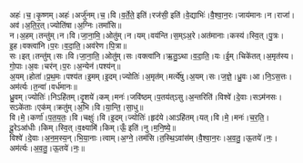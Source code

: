 

  
अहः॑।च॒।कृ॒ष्णम्।अहः॑।अर्जु॑नम्।च॒।वि।व॒र्ते॒ते॒ इति॑।रज॑सी॒ इति॑।वे॒द्याभिः॑।वै॒श्वा॒न॒रः।जाय॑मानः।न।राजा॑।अव॑।अ॒ति॒र॒त्।ज्योति॑षा।अ॒ग्निः।तमां॑सि॥  
न।अ॒हम्।तन्तु॑म्।न।वि।जा॒ना॒मि॒।ओतु॑म्।न।यम्।वय॑न्ति।स॒म्ऽअ॒रे।अत॑मानाः।कस्य॑।स्वि॒त्।पु॒त्रः।इ॒ह।वक्त्वा॑नि।प॒रः।व॒दा॒ति॒।अव॑रेण।पि॒त्रा॥  
सः।इत्।तन्तु॑म्।सः।वि।जा॒ना॒ति॒।ओतु॑म्।सः।वक्त्वा॑नि।ऋ॒तु॒ऽथा।व॒दा॒ति॒।यः।ई॒म्।चिके॑तत्।अ॒मृत॑स्य।गो॒पाः।अ॒वः।चर॑न्।प॒रः।अ॒न्येन॑।पश्य॑न्॥  
अ॒यम्।होता॑।प्र॒थ॒मः।पश्य॑त।इ॒मम्।इ॒दम्।ज्योतिः॑।अ॒मृत॑म्।मर्त्ये॑षु।अ॒यम्।सः।ज॒ज्ञे॒।ध्रु॒वः।आ।नि॒ऽस॒त्तः।अम॑र्त्यः।त॒न्वा॑।वर्ध॑मानः॥  
ध्रु॒वम्।ज्योतिः॑।निऽहि॑तम्।दृ॒शये॑।कम्।मनः॑।जवि॑ष्ठम्।प॒तय॑त्ऽसु।अ॒न्तरिति॑।विश्वे॑।दे॒वाः।सऽम॑नसः।सऽके॑ताः।एक॑म्।क्रतु॑म्।अ॒भि।वि।या॒न्ति॒।सा॒धु॥  
वि।मे॒।कर्णा॑।प॒त॒य॒तः॒।वि।चक्षुः॑।वि।इ॒दम्।ज्योतिः॑।हृद॑ये।आऽहि॑तम्।यत्।वि।मे॒।मनः॑।च॒र॒ति॒।दू॒रेऽआ॑धीः।किम्।स्वि॒त्।व॒क्ष्यामि॑।किम्।ऊँ॒ इति॑।नु।म॒नि॒ष्ये॒॥  
विश्वे॑।दे॒वाः।अ॒न॒म॒स्य॒न्।भि॒या॒नाः।त्वाम्।अ॒ग्ने॒।तम॑सि।त॒स्थि॒ऽवांस॑म्।वै॒श्वा॒न॒रः।अ॒व॒तु॒।ऊ॒तये॑।नः॒।अम॑र्त्यः।अ॒व॒तु॒।ऊ॒तये॑।नः॒॥  
